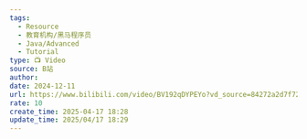 ```yaml
---
tags:
  - Resource
  - 教育机构/黑马程序员
  - Java/Advanced
  - Tutorial
type: 📺 Video
source: B站
author: 
date: 2024-12-11
url: https://www.bilibili.com/video/BV192qDYPEYo?vd_source=84272a2d7f72158b38778819be5bc6ad
rate: 10
create_time: 2025-04-17 18:28
update_time: 2025/04/17 18:29
---
```


